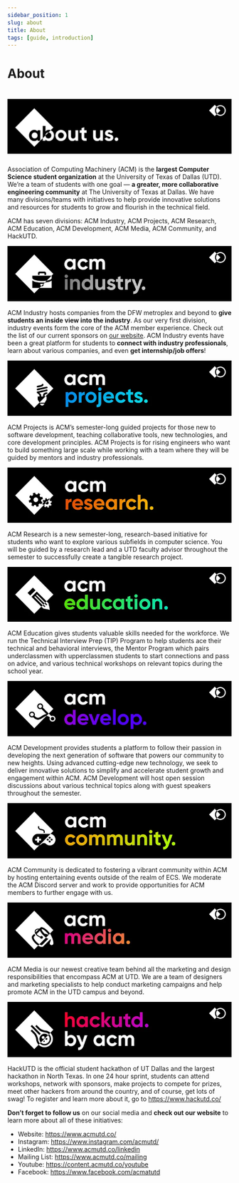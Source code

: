 ```yaml
---
sidebar_position: 1
slug: about
title: About
tags: [guide, introduction]
---
```


# About

# ![alt text](../static/img/about/about-us.png)

Association of Computing Machinery (ACM) is the **largest Computer Science student organization** at the University of Texas of Dallas (UTD). We’re a team of students with one goal — **a greater, more collaborative engineering community** at The University of Texas at Dallas. We have many divisions/teams with initiatives to help provide innovative solutions and resources for students to grow and flourish in the technical field.

ACM has seven divisions: ACM Industry, ACM Projects, ACM Research, ACM Education, ACM Development, ACM Media, ACM Community, and HackUTD.

![alt text](../static/img/about/acm-industry.png)

ACM Industry hosts companies from the DFW metroplex and beyond to **give students an inside view into the industry**. As our very first division, industry events form the core of the ACM member experience. Check out the list of our current sponsors on [our website](https://www.acmutd.co/). ACM Industry events have been a great platform for students to **connect with industry professionals**, learn about various companies, and even **get internship/job offers**!

![alt text](../static/img/about/acm-projects.png)

ACM Projects is ACM’s semester-long guided projects for those new to software development, teaching collaborative tools, new technologies, and core development principles. ACM Projects is for rising engineers who want to build something large scale while working with a team where they will be guided by mentors and industry professionals.

![alt text](../static/img/about/acm-research.png)

ACM Research is a new semester-long, research-based initiative for students who want to explore various subfields in computer science. You will be guided by a research lead and a UTD faculty advisor throughout the semester to successfully create a tangible research project.

![alt text](../static/img/about/acm-education.png)

ACM Education gives students valuable skills needed for the workforce. We run the Technical Interview Prep (TIP) Program to help students ace their technical and behavioral interviews, the Mentor Program which pairs underclassmen with upperclassmen students to start connections and pass on advice, and various technical workshops on relevant topics during the school year.

![alt text](../static/img/about/acm-dev.png)

ACM Development provides students a platform to follow their passion in developing the next generation of software that powers our community to new heights. Using advanced cutting-edge new technology, we seek to deliver innovative solutions to simplify and accelerate student growth and engagement within ACM. ACM Development will host open session discussions about various technical topics along with guest speakers throughout the semester.

![alt text](../static/img/about/acm-community.png)

ACM Community is dedicated to fostering a vibrant community within ACM by hosting entertaining events outside of the realm of ECS. We moderate the ACM Discord server and work to provide opportunities for ACM members to further engage with us.

![alt text](../static/img/about/acm-media.png)

ACM Media is our newest creative team behind all the marketing and design responsibilities that encompass ACM at UTD. We are a team of designers and marketing specialists to help conduct marketing campaigns and help promote ACM in the UTD campus and beyond.

![alt text](../static/img/about/hackutd.png)

HackUTD is the official student hackathon of UT Dallas and the largest hackathon in North Texas. In one 24 hour sprint, students can attend workshops, network with sponsors, make projects to compete for prizes, meet other hackers from around the country, and of course, get lots of swag! To register and learn more about it, go to https://www.hackutd.co/

**Don’t forget to follow us** on our social media and **check out our website** to learn more about all of these initiatives:
- Website: https://www.acmutd.co/
- Instagram: https://www.instagram.com/acmutd/
- LinkedIn: https://www.acmutd.co/linkedin
- Mailing List: https://www.acmutd.co/mailing
- Youtube: https://content.acmutd.co/youtube
- Facebook: https://www.facebook.com/acmatutd